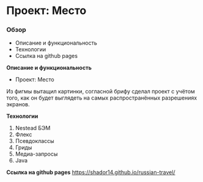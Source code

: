 # Проект: Место

### Обзор

* Описание и функциональность
* Технологии
* Ссылка на github pages

**Описание и функциональность**

* Проект: Место

Из фигмы вытащил картинки, согласной брифу сделал проект с учётом того, как он будет выглядеть на самых распространённых разрешениях экранов.

**Технологии**

1. Nestead БЭМ
2. Флекс
3. Псевдоклассы
4. Гриды
5. Медиа-запросы
6. Java

**Ссылка на github pages**
https://shador14.github.io/russian-travel/
